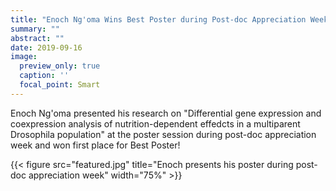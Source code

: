 ```yaml
---
title: "Enoch Ng'oma Wins Best Poster during Post-doc Appreciation Week"
summary: ""
abstract: ""
date: 2019-09-16
image:
  preview_only: true
  caption: ''
  focal_point: Smart
---
```


Enoch Ng'oma presented his research on "Differential gene expression and coexpression analysis of nutrition-dependent effedcts in a multiparent Drosophila population" at the poster session during post-doc appreciation week and won first place for Best Poster!

{{< figure src="featured.jpg" title="Enoch presents his poster during post-doc appreciation week" width="75%" >}}



 
